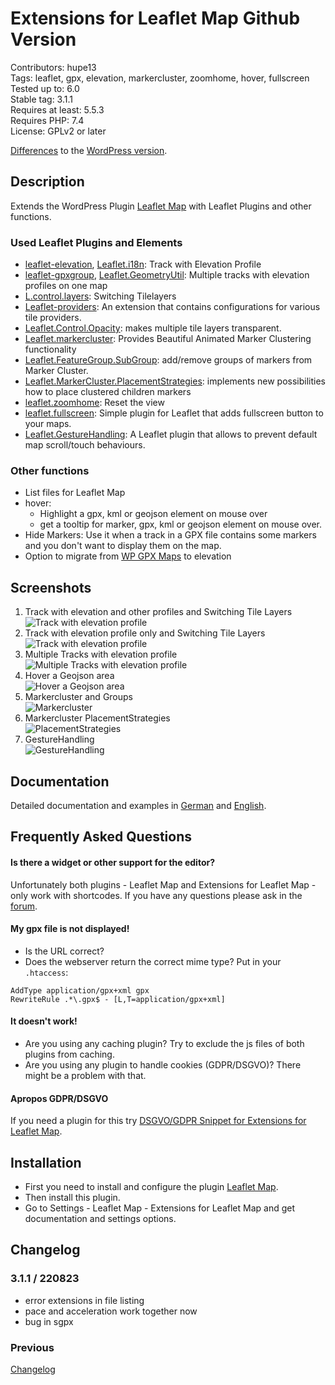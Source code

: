 # Extensions for Leaflet Map Github Version

Contributors: hupe13    
Tags: leaflet, gpx, elevation, markercluster, zoomhome, hover, fullscreen  
Tested up to: 6.0  
Stable tag: 3.1.1  
Requires at least: 5.5.3     
Requires PHP: 7.4     
License: GPLv2 or later  

[Differences](changes.md) to the <a href="https://wordpress.org/plugins/extensions-leaflet-map/">WordPress version</a>.

## Description

Extends the WordPress Plugin <a href="https://wordpress.org/plugins/leaflet-map/">Leaflet Map</a> with Leaflet Plugins and other functions.

### Used Leaflet Plugins and Elements

*   [leaflet-elevation](https://github.com/Raruto/leaflet-elevation), [Leaflet.i18n](https://github.com/yohanboniface/Leaflet.i18n): Track with Elevation Profile
*   [leaflet-gpxgroup](https://github.com/Raruto/leaflet-elevation/blob/master/libs/leaflet-gpxgroup.js), [Leaflet.GeometryUtil](https://github.com/makinacorpus/Leaflet.GeometryUtil): Multiple tracks with elevation profiles on one map
*   [L.control.layers](https://leafletjs.com/examples/layers-control/): Switching Tilelayers
*   [Leaflet-providers](https://github.com/leaflet-extras/leaflet-providers): An extension that contains configurations for various tile providers.
*   [Leaflet.Control.Opacity](https://github.com/dayjournal/Leaflet.Control.Opacity): makes multiple tile layers transparent.
*   [Leaflet.markercluster](https://github.com/Leaflet/Leaflet.markercluster): Provides Beautiful Animated Marker Clustering functionality
*   [Leaflet.FeatureGroup.SubGroup](https://github.com/ghybs/Leaflet.FeatureGroup.SubGroup): add/remove groups of markers from Marker Cluster.
*   [Leaflet.MarkerCluster.PlacementStrategies](https://github.com/adammertel/Leaflet.MarkerCluster.PlacementStrategies): implements new possibilities how to place clustered children markers
*   [leaflet.zoomhome](https://github.com/torfsen/leaflet.zoomhome): Reset the view
*   [leaflet.fullscreen](https://github.com/brunob/leaflet.fullscreen): Simple plugin for Leaflet that adds fullscreen button to your maps.
*   [Leaflet.GestureHandling](https://github.com/Raruto/leaflet-gesture-handling): A Leaflet plugin that allows to prevent default map scroll/touch behaviours.

### Other functions

*  List files for Leaflet Map
*  hover:
     * Highlight a gpx, kml or geojson element on mouse over
     * get a tooltip for marker, gpx, kml or geojson element on mouse over.
*   Hide Markers: Use it when a track in a GPX file contains some markers and you don't want to display them on the map.
*   Option to migrate from [WP GPX Maps](https://wordpress.org/plugins/wp-gpx-maps/) to elevation

## Screenshots

1. Track with elevation and other profiles and Switching Tile Layers<br>![Track with elevation profile](.wordpress-org/screenshot-1.png)
2. Track with elevation profile only and Switching Tile Layers<br>![Track with elevation profile](.wordpress-org/screenshot-2.png)
3. Multiple Tracks with elevation profile<br>![Multiple Tracks with elevation profile](.wordpress-org/screenshot-3.png)
4. Hover a Geojson area <br>![Hover a Geojson area](.wordpress-org/screenshot-4.png)
5. Markercluster and Groups <br>![Markercluster](.wordpress-org/screenshot-5.png)
6. Markercluster PlacementStrategies <br>![PlacementStrategies](.wordpress-org/screenshot-6.png)
7. GestureHandling <br>![GestureHandling](.wordpress-org/screenshot-7.png)

## Documentation

Detailed documentation and examples in <a href="https://leafext.de/">German</a> and <a href="https://leafext.de/en/">English</a>.

## Frequently Asked Questions

#### Is there a widget or other support for the editor?

Unfortunately both plugins - Leaflet Map and Extensions for Leaflet Map - only work with shortcodes. If you have any questions please ask in the [forum](https://wordpress.org/support/plugin/extensions-leaflet-map/).

#### My gpx file is not displayed!

* Is the URL correct?
* Does the webserver return the correct mime type?
Put in your `.htaccess`:
```
AddType application/gpx+xml gpx
RewriteRule .*\.gpx$ - [L,T=application/gpx+xml]
```

#### It doesn't work!

* Are you using any caching plugin? Try to exclude the js files of both plugins from caching.
* Are you using any plugin to handle cookies (GDPR/DSGVO)? There might be a problem with that.

#### Apropos GDPR/DSGVO

If you need a plugin for this try [DSGVO/GDPR Snippet for Extensions for Leaflet Map](https://github.com/hupe13/extensions-leaflet-map-dsgvo).

## Installation

* First you need to install and configure the plugin <a href="https://wordpress.org/plugins/leaflet-map/">Leaflet Map</a>.
* Then install this plugin.
* Go to Settings - Leaflet Map - Extensions for Leaflet Map and get documentation and settings options.

## Changelog

### 3.1.1 / 220823

* error extensions in file listing
* pace and acceleration work together now
* bug in sgpx

### Previous

[Changelog](CHANGELOG.md)

